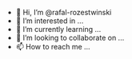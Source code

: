 - 👋 Hi, I’m @rafal-rozestwinski
- 👀 I’m interested in ...
- 🌱 I’m currently learning ...
- 💞️ I’m looking to collaborate on ...
- 📫 How to reach me ...

<!---
rafal-rozestwinski/rafal-rozestwinski is a ✨ special ✨ repository because its `README.md` (this file) appears on your GitHub profile.
You can click the Preview link to take a look at your changes.
--->
